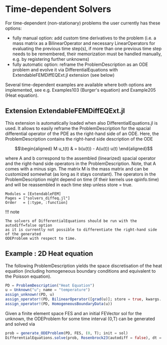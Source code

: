 # Time-dependent Solvers

For time-dependent (non-stationary) problems the user currently has these options:
- fully manual option: add custom time derivatives to the problem (i.e. a mass matrix as a BilinearOperator and necessary LinearOperators for evaluating the previous time step(s), if more than one previous time step needs to be remembered, their memorization must be handled manually, e.g. by registering further unknowns)
- fully automatic option: reframe the ProblemDescription as an ODE problem and evolve it via DifferentialEquations with ExtendableFEMDiffEQExt.jl extension (see below)

Several time-dependent examples are available where both options are implemented, see e.g. Examples103 (Burger's equation)
and Example205 (Heat equation).


## Extension ExtendableFEMDiffEQExt.jl

This extension is automatically loaded when also DifferentialEquations.jl is used. It allows to easily reframe
the ProblemDescription for the spacial differential operator of the PDE
as the right-hand side of an ODE. Here, the ProblemDescription contains
the right-hand side description of the ODE
```math
\begin{aligned}
M u_t(t) & = b(u(t)) - A(u(t)) u(t)
\end{aligned}
```
where A and b correspond to the assembled (linearized) spacial operator and the right-hand side operators
in the ProblemDescription. Note, that A comes with a minus sign. The matrix M is the mass matrix
and can be customized somewhat (as long as it stays constant). The operators in the ProblemDescription
might depend on time (if their kernels use qpinfo.time) and will be reassembled in each time step unless
store = true. 


```@autodocs
Modules = [ExtendableFEM]
Pages = ["solvers_diffeq.jl"]
Order   = [:type, :function]
```

!!! note

    The solvers of DifferentialEquations should be run with the autodiff=false option
    as it is currently not possible to differentiate the right-hand side of the generated
    ODEProblem with respect to time.

## Example : 2D Heat equation

The following ProblemDescription yields the space discretisation of the
heat equation (including homogeneous boundary conditions and equivalent to the Poisson equation).
```julia
PD = ProblemDescription("Heat Equation")
u = Unknown("u"; name = "temperature")
assign_unknown!(PD, u)
assign_operator!(PD, BilinearOperator([grad(u)]; store = true, kwargs...))
assign_operator!(PD, HomogeneousBoundaryData(u))
```
Given a finite element space FES and an initial FEVector sol for the unknown, the
ODEProblem for some time interval (0,T) can be generated and solved via
```julia
prob = generate_ODEProblem(PD, FES, (0, T); init = sol)
DifferentialEquations.solve(prob, Rosenbrock23(autodiff = false), dt = 1e-3, dtmin = 1e-6, adaptive = true)
```